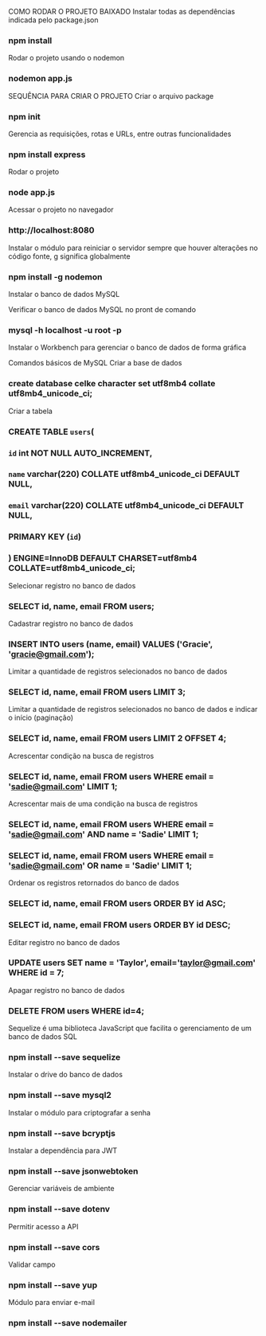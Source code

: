 COMO RODAR O PROJETO BAIXADO
Instalar todas as dependências indicada pelo package.json
### npm install

Rodar o projeto usando o nodemon
### nodemon app.js




SEQUÊNCIA PARA CRIAR O PROJETO
Criar o arquivo package
### npm init

Gerencia as requisições, rotas e URLs, entre outras funcionalidades
### npm install express

Rodar o projeto
### node app.js

Acessar o projeto no navegador
### http://localhost:8080

Instalar o módulo para reiniciar o servidor sempre que houver alterações no código fonte, g significa globalmente
### npm install -g nodemon

Instalar o banco de dados MySQL

Verificar o banco de dados MySQL no pront de comando
### mysql -h localhost -u root -p

Instalar o Workbench para gerenciar o banco de dados de forma gráfica

Comandos básicos de MySQL
Criar a base de dados 
### create database celke character set utf8mb4 collate utf8mb4_unicode_ci;

Criar a tabela
### CREATE TABLE `users`(
###	  `id` int NOT NULL AUTO_INCREMENT,
###   `name` varchar(220) COLLATE utf8mb4_unicode_ci DEFAULT NULL,
###   `email` varchar(220) COLLATE utf8mb4_unicode_ci DEFAULT NULL,
###   PRIMARY KEY (`id`)    
### ) ENGINE=InnoDB DEFAULT CHARSET=utf8mb4 COLLATE=utf8mb4_unicode_ci;

Selecionar registro no banco de dados
### SELECT id, name, email FROM users;

Cadastrar registro no banco de dados
### INSERT INTO users (name, email) VALUES ('Gracie', 'gracie@gmail.com');

Limitar a quantidade de registros selecionados no banco de dados
### SELECT id, name, email FROM users LIMIT 3;

Limitar a quantidade de registros selecionados no banco de dados e indicar o início (paginação)
### SELECT id, name, email FROM users LIMIT 2 OFFSET 4;

Acrescentar condição na busca de registros
### SELECT id, name, email FROM users WHERE email = 'sadie@gmail.com' LIMIT 1;

Acrescentar mais de uma condição na busca de registros
### SELECT id, name, email FROM users WHERE email = 'sadie@gmail.com' AND name = 'Sadie' LIMIT 1;
### SELECT id, name, email FROM users WHERE email = 'sadie@gmail.com' OR name = 'Sadie' LIMIT 1;

Ordenar os registros retornados do banco de dados
### SELECT id, name, email FROM users ORDER BY id ASC;
### SELECT id, name, email FROM users ORDER BY id DESC;

Editar registro no banco de dados
### UPDATE users SET name = 'Taylor', email='taylor@gmail.com' WHERE id = 7;

Apagar registro no banco de dados
### DELETE FROM users WHERE id=4;

Sequelize é uma biblioteca JavaScript que facilita o gerenciamento de um banco de dados SQL
### npm install --save sequelize

Instalar o drive do banco de dados 
### npm install --save mysql2

Instalar o módulo para criptografar a senha
### npm install --save bcryptjs

Instalar a dependência para JWT
### npm install --save jsonwebtoken

Gerenciar variáveis de ambiente
### npm install --save dotenv

Permitir acesso a API
### npm install --save cors

Validar campo
### npm install --save yup

Módulo para enviar e-mail
### npm install --save nodemailer
